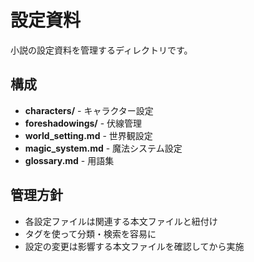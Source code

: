# 設定資料

小説の設定資料を管理するディレクトリです。

## 構成

- **characters/** - キャラクター設定
- **foreshadowings/** - 伏線管理
- **world_setting.md** - 世界観設定
- **magic_system.md** - 魔法システム設定
- **glossary.md** - 用語集

## 管理方針

- 各設定ファイルは関連する本文ファイルと紐付け
- タグを使って分類・検索を容易に
- 設定の変更は影響する本文ファイルを確認してから実施